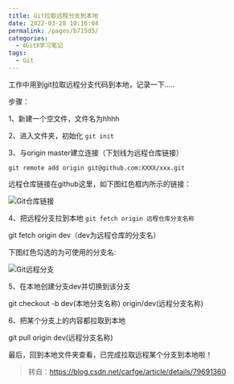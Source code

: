 ```yaml
---
title: Git拉取远程分支到本地
date: 2022-03-28 10:16:04
permalink: /pages/b715d5/
categories:
  - 《Git》学习笔记
tags:
  - Git
---
```



工作中用到git拉取远程分支代码到本地，记录一下.....

步骤：

1、新建一个空文件，文件名为hhhh



2、进入文件夹，初始化 `git init`



3、与origin master建立连接（下划线为远程仓库链接）

`git remote add origin git@github.com:XXXX/xxx.git`

远程仓库链接在github这里，如下图红色框内所示的链接：

![Git仓库链接](https://img-blog.csdn.net/2018032522223337?watermark/2/text/aHR0cHM6Ly9ibG9nLmNzZG4ubmV0L2NhcmZnZQ==/font/5a6L5L2T/fontsize/400/fill/I0JBQkFCMA==/dissolve/70)

 

4、把远程分支拉到本地 `git fetch origin 远程仓库分支名称`

git fetch origin dev（dev为远程仓库的分支名）

下图红色勾选的为可使用的分支名:

![Git远程分支](https://img-blog.csdn.net/20180325222736577?watermark/2/text/aHR0cHM6Ly9ibG9nLmNzZG4ubmV0L2NhcmZnZQ==/font/5a6L5L2T/fontsize/400/fill/I0JBQkFCMA==/dissolve/70)

 

5、在本地创建分支dev并切换到该分支

git checkout -b dev(本地分支名称) origin/dev(远程分支名称)


6、把某个分支上的内容都拉取到本地

git pull origin dev(远程分支名称)


最后，回到本地文件夹查看，已完成拉取远程某个分支到本地啦！

> 转自：https://blog.csdn.net/carfge/article/details/79691360